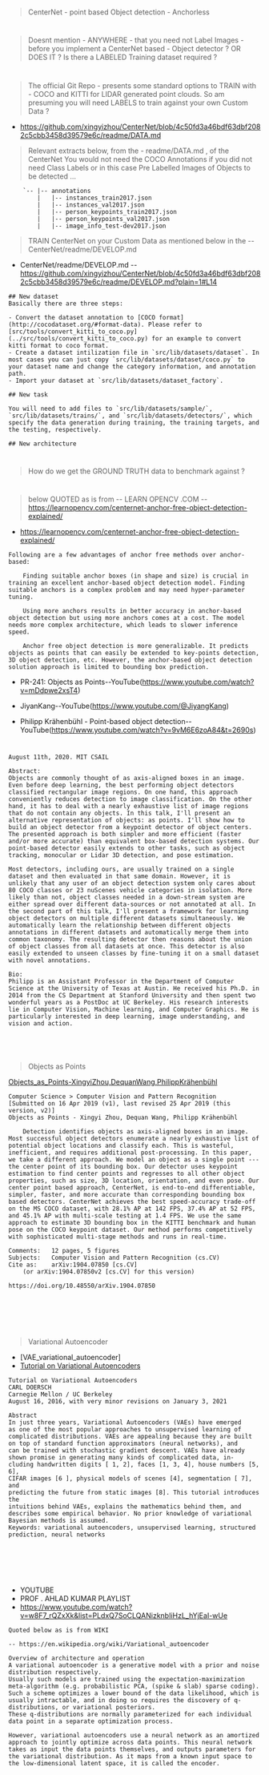 
#

> CenterNet - point based Object detection - Anchorless 

#

> Doesnt mention - ANYWHERE - that you need not Label Images - before you implement a CenterNet based - Object detector ? OR DOES IT ? Is there a LABELED Training dataset required ? 

#

> The official Git Repo - presents some standard options to TRAIN with - COCO and KITTI for LIDAR generated point clouds.
So am presuming you will need LABELS to train against your own Custom Data ? 

- https://github.com/xingyizhou/CenterNet/blob/4c50fd3a46bdf63dbf2082c5cbb3458d39579e6c/readme/DATA.md

> Relevant extracts below, from the - readme/DATA.md , of the CenterNet 
You would not need the COCO Annotations if you did not need Class Labels or in this case Pre Labelled Images of Objects to be detected ...


```
    `-- |-- annotations
        |   |-- instances_train2017.json
        |   |-- instances_val2017.json
        |   |-- person_keypoints_train2017.json
        |   |-- person_keypoints_val2017.json
        |   |-- image_info_test-dev2017.json

```
> TRAIN CenterNet on your Custom Data as mentioned below in the --     CenterNet/readme/DEVELOP.md

- CenterNet/readme/DEVELOP.md -- https://github.com/xingyizhou/CenterNet/blob/4c50fd3a46bdf63dbf2082c5cbb3458d39579e6c/readme/DEVELOP.md?plain=1#L14


```
## New dataset
Basically there are three steps:

- Convert the dataset annotation to [COCO format](http://cocodataset.org/#format-data). Please refer to [src/tools/convert_kitti_to_coco.py](../src/tools/convert_kitti_to_coco.py) for an example to convert kitti format to coco format.
- Create a dataset intilization file in `src/lib/datasets/dataset`. In most cases you can just copy `src/lib/datasets/dataset/coco.py` to your dataset name and change the category information, and annotation path.
- Import your dataset at `src/lib/datasets/dataset_factory`.

## New task

You will need to add files to `src/lib/datasets/sample/`, `src/lib/datasets/trains/`, and `src/lib/datasets/detectors/`, which specify the data generation during training, the training targets, and the testing, respectively.

## New architecture
```
#

> How do we get the GROUND TRUTH data to benchmark against ? 

#

> below QUOTED as is from -- LEARN OPENCV .COM -- https://learnopencv.com/centernet-anchor-free-object-detection-explained/

- https://learnopencv.com/centernet-anchor-free-object-detection-explained/


```
Following are a few advantages of anchor free methods over anchor-based:

    Finding suitable anchor boxes (in shape and size) is crucial in training an excellent anchor-based object detection model. Finding suitable anchors is a complex problem and may need hyper-parameter tuning. 

    Using more anchors results in better accuracy in anchor-based object detection but using more anchors comes at a cost. The model needs more complex architecture, which leads to slower inference speed. 

    Anchor free object detection is more generalizable. It predicts objects as points that can easily be extended to key-points detection, 3D object detection, etc. However, the anchor-based object detection solution approach is limited to bounding box prediction.
```


- PR-241: Objects as Points--YouTube(https://www.youtube.com/watch?v=mDdpwe2xsT4)
- JiyanKang--YouTube(https://www.youtube.com/@JiyangKang)

- Philipp Krähenbühl - Point-based object detection--YouTube(https://www.youtube.com/watch?v=9vM6E6zoA84&t=2690s) 

#

```
August 11th, 2020. MIT CSAIL

Abstract:
Objects are commonly thought of as axis-aligned boxes in an image. Even before deep learning, the best performing object detectors classified rectangular image regions. On one hand, this approach conveniently reduces detection to image classification. On the other hand, it has to deal with a nearly exhaustive list of image regions that do not contain any objects. In this talk, I'll present an alternative representation of objects: as points. I'll show how to build an object detector from a keypoint detector of object centers. The presented approach is both simpler and more efficient (faster and/or more accurate) than equivalent box-based detection systems. Our point-based detector easily extends to other tasks, such as object tracking, monocular or Lidar 3D detection, and pose estimation.

Most detectors, including ours, are usually trained on a single dataset and then evaluated in that same domain. However, it is unlikely that any user of an object detection system only cares about 80 COCO classes or 23 nuScenes vehicle categories in isolation. More likely than not, object classes needed in a down-stream system are either spread over different data-sources or not annotated at all. In the second part of this talk, I'll present a framework for learning object detectors on multiple different datasets simultaneously. We automatically learn the relationship between different objects annotations in different datasets and automatically merge them into common taxonomy. The resulting detector then reasons about the union of object classes from all datasets at once. This detector is also easily extended to unseen classes by fine-tuning it on a small dataset with novel annotations.

Bio:
Philipp is an Assistant Professor in the Department of Computer Science at the University of Texas at Austin. He received his Ph.D. in 2014 from the CS Department at Stanford University and then spent two wonderful years as a PostDoc at UC Berkeley. His research interests lie in Computer Vision, Machine learning, and Computer Graphics. He is particularly interested in deep learning, image understanding, and vision and action.

```
<br/>

#

> Objects as Points

[Objects_as_Points-XingyiZhou,DequanWang,PhilippKrähenbühl](https://arxiv.org/abs/1904.07850)

```
Computer Science > Computer Vision and Pattern Recognition
[Submitted on 16 Apr 2019 (v1), last revised 25 Apr 2019 (this version, v2)]
Objects as Points - Xingyi Zhou, Dequan Wang, Philipp Krähenbühl

    Detection identifies objects as axis-aligned boxes in an image. Most successful object detectors enumerate a nearly exhaustive list of potential object locations and classify each. This is wasteful, inefficient, and requires additional post-processing. In this paper, we take a different approach. We model an object as a single point --- the center point of its bounding box. Our detector uses keypoint estimation to find center points and regresses to all other object properties, such as size, 3D location, orientation, and even pose. Our center point based approach, CenterNet, is end-to-end differentiable, simpler, faster, and more accurate than corresponding bounding box based detectors. CenterNet achieves the best speed-accuracy trade-off on the MS COCO dataset, with 28.1% AP at 142 FPS, 37.4% AP at 52 FPS, and 45.1% AP with multi-scale testing at 1.4 FPS. We use the same approach to estimate 3D bounding box in the KITTI benchmark and human pose on the COCO keypoint dataset. Our method performs competitively with sophisticated multi-stage methods and runs in real-time. 

Comments: 	12 pages, 5 figures
Subjects: 	Computer Vision and Pattern Recognition (cs.CV)
Cite as: 	arXiv:1904.07850 [cs.CV]
  	(or arXiv:1904.07850v2 [cs.CV] for this version)
  	
https://doi.org/10.48550/arXiv.1904.07850
```

#

<br/>

#

> Variational Autoencoder

- [VAE_variational_autoencoder]
- [Tutorial on Variational Autoencoders](https://arxiv.org/pdf/1606.05908.pdf)

```
Tutorial on Variational Autoencoders
CARL DOERSCH
Carnegie Mellon / UC Berkeley
August 16, 2016, with very minor revisions on January 3, 2021

Abstract
In just three years, Variational Autoencoders (VAEs) have emerged
as one of the most popular approaches to unsupervised learning of
complicated distributions. VAEs are appealing because they are built
on top of standard function approximators (neural networks), and
can be trained with stochastic gradient descent. VAEs have already
shown promise in generating many kinds of complicated data, in-
cluding handwritten digits [ 1, 2], faces [1, 3, 4], house numbers [5, 6],
CIFAR images [6 ], physical models of scenes [4], segmentation [ 7], and
predicting the future from static images [8]. This tutorial introduces the
intuitions behind VAEs, explains the mathematics behind them, and
describes some empirical behavior. No prior knowledge of variational
Bayesian methods is assumed.
Keywords: variational autoencoders, unsupervised learning, structured
prediction, neural networks
```

#

<br/>

#

- YOUTUBE 
- PROF . AHLAD KUMAR  PLAYLIST 
- https://www.youtube.com/watch?v=w8F7_rQZxXk&list=PLdxQ7SoCLQANizknbIiHzL_hYjEaI-wUe


```
Quoted below as is from WIKI 

-- https://en.wikipedia.org/wiki/Variational_autoencoder

Overview of architecture and operation
A variational autoencoder is a generative model with a prior and noise distribution respectively. 
Usually such models are trained using the expectation-maximization meta-algorithm (e.g. probabilistic PCA, (spike & slab) sparse coding). 
Such a scheme optimizes a lower bound of the data likelihood, which is usually intractable, and in doing so requires the discovery of q-distributions, or variational posteriors. 
These q-distributions are normally parameterized for each individual data point in a separate optimization process. 

However, variational autoencoders use a neural network as an amortized approach to jointly optimize across data points. This neural network takes as input the data points themselves, and outputs parameters for the variational distribution. As it maps from a known input space to the low-dimensional latent space, it is called the encoder. 

```


